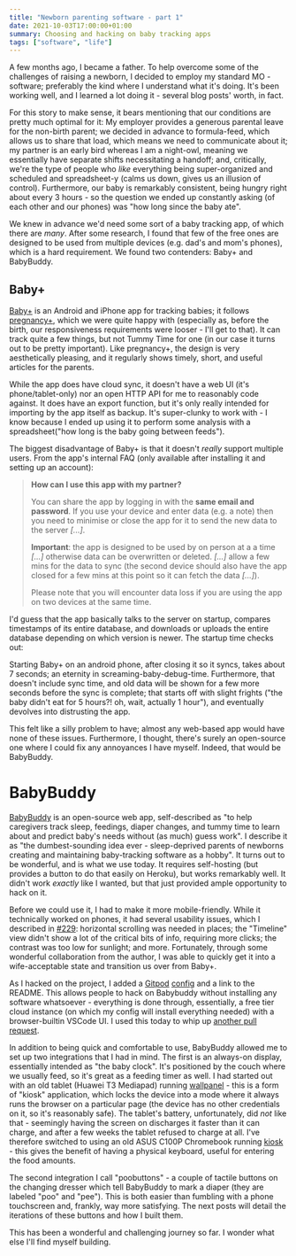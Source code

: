 ```yaml
---
title: "Newborn parenting software - part 1"
date: 2021-10-03T17:00:00+01:00
summary: Choosing and hacking on baby tracking apps
tags: ["software", "life"]
---
```


A few months ago, I became a father. To help overcome some of the challenges of raising a newborn, I decided to employ my standard MO - software; preferably the kind where I understand what it's doing. It's been working well, and I learned a lot doing it - several blog posts' worth, in fact.

For this story to make sense, it bears mentioning that our conditions are pretty much optimal for it: My employer provides a generous parental leave for the non-birth parent; we decided in advance to formula-feed, which allows us to share that load, which means we need to communicate about it; my partner is an early bird whereas I am a night-owl, meaning we essentially have separate shifts necessitating a handoff; and, critically, we're the type of people who _like_ everything being super-organized and scheduled and spreadsheet-y (calms us down, gives us an illusion of control). Furthermore, our baby is remarkably consistent, being hungry right about every 3 hours - so the question we ended up constantly asking (of each other and our phones) was "how long since the baby ate".

We knew in advance we'd need some sort of a baby tracking app, of which there are _many_. After some research, I found that few of the free ones are designed to be used from multiple devices (e.g. dad's and mom's phones), which is a hard requirement. We found two contenders: Baby+ and BabyBuddy.

## Baby+

[Baby+](https://philips-digital.com/baby-new/) is an Android and iPhone app for tracking babies; it follows [pregnancy+](https://philips-digital.com/pregnancy-new/), which we were quite happy with (especially as, before the birth, our responsiveness requirements were looser - I'll get to that). It can track quite a few things, but not Tummy Time for one (in our case it turns out to be pretty important). Like pregnancy+, the design is very aesthetically pleasing, and it regularly shows timely, short, and useful articles for the parents.

While the app does have cloud sync, it doesn't have a web UI (it's phone/tablet-only) nor an open HTTP API for me to reasonably code against. It does have an export function, but it's only really intended for importing by the app itself as backup. It's super-clunky to work with - I know because I ended up using it to perform some analysis with a spreadsheet("how long is the baby going between feeds").

The biggest disadvantage of Baby+ is that it doesn't _really_ support multiple users. From the app's internal FAQ (only available after installing it and setting up an account):

> **How can I use this app with my partner?**
>
> You can share the app by logging in with the **same email and password**. If you use your device and enter data (e.g. a note) then you need to minimise or close the app for it to send the new data to the server _[...]_.
>
> **Important**: the app is designed to be used by on person at a a time _[...]_ otherwise data can be overwritten or deleted. _[...]_ allow a few mins for the data to sync (the second device should also have the app closed for a few mins at this point so it can fetch the data _[...]_).
>
> Please note that you will encounter data loss if you are using the app on two devices at the same time.

I'd guess that the app basically talks to the server on startup, compares timestamps of its entire database, and downloads or uploads the entire database depending on which version is newer. The startup time checks out:

Starting Baby+ on an android phone, after closing it so it syncs, takes about 7 seconds; an eternity in screaming-baby-debug-time. Furthermore, that doesn't include sync time, and old data will be shown for a few more seconds before the sync is complete; that starts off with slight frights ("the baby didn't eat for 5 hours?! oh, wait, actually 1 hour"), and eventually devolves into distrusting the app.

This felt like a silly problem to have; almost any web-based app would have none of these issues. Furthermore, I thought, there's surely an open-source one where I could fix any annoyances I have myself. Indeed, that would be BabyBuddy.

# BabyBuddy

[BabyBuddy](https://github.com/babybuddy/babybuddy) is an open-source web app, self-described as "to help caregivers track sleep, feedings, diaper changes, and tummy time to learn about and predict baby's needs without (as much) guess work". I describe it as "the dumbest-sounding idea ever - sleep-deprived parents of newborns creating and maintaining baby-tracking software as a hobby". It turns out to be wonderful, and is what we use today. It requires self-hosting (but provides a button to do that easily on Heroku), but works remarkably well. It didn't work _exactly_ like I wanted, but that just provided ample opportunity to hack on it.

Before we could use it, I had to make it more mobile-friendly. While it technically worked on phones, it had several usability issues, which I described in [#229](https://github.com/babybuddy/babybuddy/issues/229): horizontal scrolling was needed in places; the "Timeline" view didn't show a lot of the critical bits of info, requiring more clicks; the contrast was too low for sunlight; and more. Fortunately, through some wonderful collaboration from the author, I was able to quickly get it into a wife-acceptable state and transition us over from Baby+.

As I hacked on the project, I added a [Gitpod](https://gitpod.io) [config](https://github.com/babybuddy/babybuddy/blob/master/.gitpod.yml) and a link to the README. This allows people to hack on Babybuddy without installing any software whatsoever - everything is done through, essentially, a free tier cloud instance (on which my config will install everything needed) with a browser-builtin VSCode UI. I used this today to whip up [another pull request](https://github.com/babybuddy/babybuddy/pull/316).

In addition to being quick and comfortable to use, BabyBuddy allowed me to set up two integrations that I had in mind. The first is an always-on display, essentially intended as "the baby clock". It's positioned by the couch where we usually feed, so it's great as a feeding timer as well. I had started out with an old tablet (Huawei T3 Mediapad) running [wallpanel](https://github.com/thanksmister/wallpanel-android) - this is a form of "kiosk" application, which locks the device into a mode where it always runs the browser on a particular page (the device has no other credentials on it, so it's reasonably safe). The tablet's battery, unfortunately, did _not_ like that - seemingly having the screen on discharges it faster than it can charge, and after a few weeks the tablet refused to charge at all. I've therefore switched to using an old ASUS C100P Chromebook running [kiosk](https://chrome.google.com/webstore/detail/kiosk/afhcomalholahplbjhnmahkoekoijban?hl=en) - this gives the benefit of having a physical keyboard, useful for entering the food amounts.

The second integration I call "poobuttons" - a couple of tactile buttons on the changing dresser which tell BabyBuddy to mark a diaper (they are labeled "poo" and "pee"). This is both easier than fumbling with a phone touchscreen and, frankly, way more satisfying. The next posts will detail the iterations of these buttons and how I built them.

This has been a wonderful and challenging journey so far. I wonder what else I'll find myself building.
